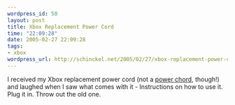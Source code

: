 ```yaml
--- 
wordpress_id: 50
layout: post
title: Xbox Replacement Power Cord
time: "22:09:28"
date: 2005-02-27 22:09:28
tags: 
- xbox
wordpress_url: http://schinckel.net/2005/02/27/xbox-replacement-power-cord/
---
```

I received my Xbox replacement power cord (not a [power chord][1], though!) and laughed when I saw what comes with it - Instructions on how to use it. Plug it in. Throw out the old one. 

   [1]: http://pictures.xbox-scene.com/4/xbox-powerchord/aus.jpg

